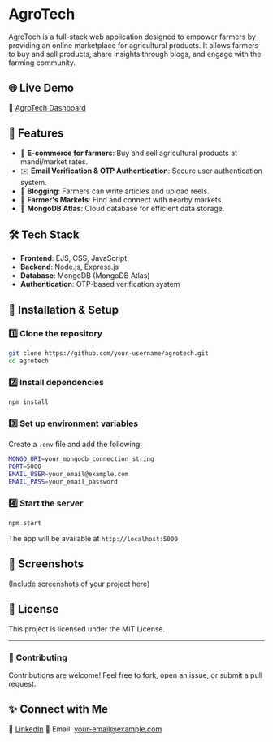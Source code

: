 # AgroTech

AgroTech is a full-stack web application designed to empower farmers by providing an online marketplace for agricultural products. It allows farmers to buy and sell products, share insights through blogs, and engage with the farming community.

## 🌐 Live Demo
🔗 [AgroTech Dashboard](https://agrotech-1.onrender.com/reel/dashboard)

## 📌 Features
- 🌾 **E-commerce for farmers**: Buy and sell agricultural products at mandi/market rates.
- ✉️ **Email Verification & OTP Authentication**: Secure user authentication system.
- 📝 **Blogging**: Farmers can write articles and upload reels.
- 📍 **Farmer's Markets**: Find and connect with nearby markets.
- 📡 **MongoDB Atlas**: Cloud database for efficient data storage.

## 🛠️ Tech Stack
- **Frontend**: EJS, CSS, JavaScript
- **Backend**: Node.js, Express.js
- **Database**: MongoDB (MongoDB Atlas)
- **Authentication**: OTP-based verification system

## 🚀 Installation & Setup
### 1️⃣ Clone the repository
```sh
git clone https://github.com/your-username/agrotech.git
cd agrotech
```
### 2️⃣ Install dependencies
```sh
npm install
```
### 3️⃣ Set up environment variables
Create a `.env` file and add the following:
```sh
MONGO_URI=your_mongodb_connection_string
PORT=5000
EMAIL_USER=your_email@example.com
EMAIL_PASS=your_email_password
```
### 4️⃣ Start the server
```sh
npm start
```
The app will be available at `http://localhost:5000`

## 📸 Screenshots
(Include screenshots of your project here)

## 📝 License
This project is licensed under the MIT License.

---
### 🤝 Contributing
Contributions are welcome! Feel free to fork, open an issue, or submit a pull request.

## ✨ Connect with Me
🔗 [LinkedIn](https://www.linkedin.com/in/your-profile)
📧 Email: your-email@example.com
